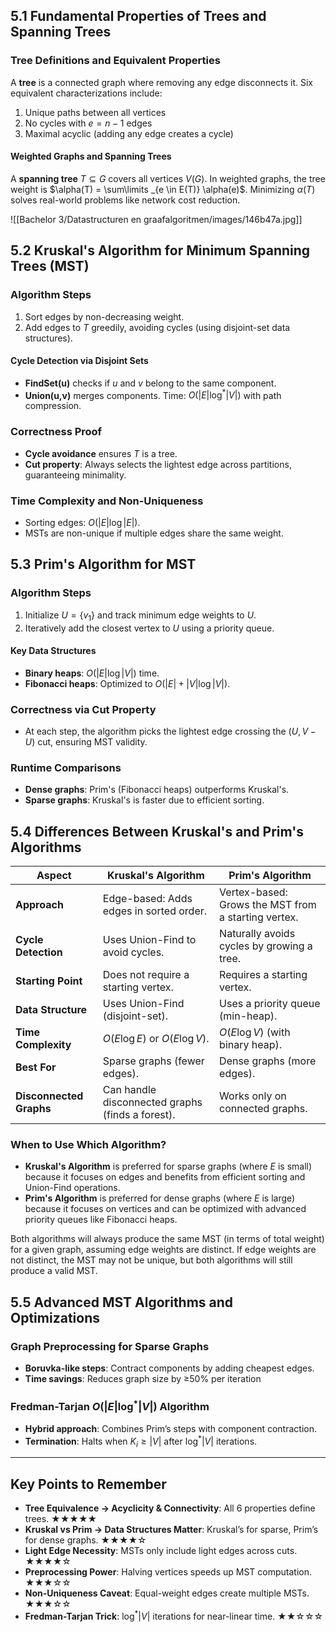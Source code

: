 ## 5.1 Fundamental Properties of Trees and Spanning Trees

### Tree Definitions and Equivalent Properties

A **tree** is a connected graph where removing any edge disconnects it. Six equivalent characterizations include:

1. Unique paths between all vertices
2. No cycles with $e=n-1$ edges
3. Maximal acyclic (adding any edge creates a cycle)

#### Weighted Graphs and Spanning Trees

A **spanning tree** $T \subseteq G$ covers all vertices $V(G)$. In weighted graphs, the tree weight is $\alpha(T) = \sum\limits _{e \in E(T)} \alpha(e)$. Minimizing $\alpha(T)$ solves real-world problems like network cost reduction.

![[Bachelor 3/Datastructuren en graafalgoritmen/images/146b47a.jpg]]

## 5.2 Kruskal's Algorithm for Minimum Spanning Trees (MST)

### Algorithm Steps

1. Sort edges by non-decreasing weight.
2. Add edges to $T$ greedily, avoiding cycles (using disjoint-set data structures).

#### Cycle Detection via Disjoint Sets

- **FindSet(u)** checks if $u$ and $v$ belong to the same component.
- **Union(u,v)** merges components. Time: $O(|E|\log^*|V|)$ with path compression.

### Correctness Proof

- **Cycle avoidance** ensures $T$ is a tree.
- **Cut property**: Always selects the lightest edge across partitions, guaranteeing minimality.

### Time Complexity and Non-Uniqueness

- Sorting edges: $O(|E|\log|E|)$.
- MSTs are non-unique if multiple edges share the same weight.

## 5.3 Prim's Algorithm for MST

### Algorithm Steps

1. Initialize $U = \{v_1\}$ and track minimum edge weights to $U$.
2. Iteratively add the closest vertex to $U$ using a priority queue.

#### Key Data Structures

- **Binary heaps**: $O(|E|\log|V|)$ time.
- **Fibonacci heaps**: Optimized to $O(|E| + |V|\log|V|)$.

### Correctness via Cut Property

- At each step, the algorithm picks the lightest edge crossing the $(U, V-U)$ cut, ensuring MST validity.

### Runtime Comparisons

- **Dense graphs**: Prim's (Fibonacci heaps) outperforms Kruskal's.
- **Sparse graphs**: Kruskal's is faster due to efficient sorting.

## 5.4 Differences Between Kruskal's and Prim's Algorithms

| **Aspect**              | **Kruskal's Algorithm**                          | **Prim's Algorithm**                                |
| ----------------------- | ------------------------------------------------ | --------------------------------------------------- |
| **Approach**            | Edge-based: Adds edges in sorted order.          | Vertex-based: Grows the MST from a starting vertex. |
| **Cycle Detection**     | Uses Union-Find to avoid cycles.                 | Naturally avoids cycles by growing a tree.          |
| **Starting Point**      | Does not require a starting vertex.              | Requires a starting vertex.                         |
| **Data Structure**      | Uses Union-Find (disjoint-set).                  | Uses a priority queue (min-heap).                   |
| **Time Complexity**     | $O(E \log E)$ or $O(E \log V)$.                  | $O(E \log V)$ (with binary heap).                   |
| **Best For**            | Sparse graphs (fewer edges).                     | Dense graphs (more edges).                          |
| **Disconnected Graphs** | Can handle disconnected graphs (finds a forest). | Works only on connected graphs.                     |

### **When to Use Which Algorithm?**

- **Kruskal's Algorithm** is preferred for sparse graphs (where $E$ is small) because it focuses on edges and benefits from efficient sorting and Union-Find operations.
- **Prim's Algorithm** is preferred for dense graphs (where $E$ is large) because it focuses on vertices and can be optimized with advanced priority queues like Fibonacci heaps.

Both algorithms will always produce the same MST (in terms of total weight) for a given graph, assuming edge weights are distinct. If edge weights are not distinct, the MST may not be unique, but both algorithms will still produce a valid MST.

## 5.5 Advanced MST Algorithms and Optimizations

### Graph Preprocessing for Sparse Graphs

- **Boruvka-like steps**: Contract components by adding cheapest edges.
- **Time savings**: Reduces graph size by ≥50% per iteration

### Fredman-Tarjan $O(|E|\log^*|V|)$ Algorithm

- **Hybrid approach**: Combines Prim’s steps with component contraction.
- **Termination**: Halts when $K_i \geq |V|$ after $\log^*|V|$ iterations.

---

## Key Points to Remember

- **Tree Equivalence → Acyclicity & Connectivity**: All 6 properties define trees. ★★★★★
- **Kruskal vs Prim → Data Structures Matter**: Kruskal’s for sparse, Prim’s for dense graphs. ★★★★☆
- **Light Edge Necessity**: MSTs only include light edges across cuts. ★★★★☆
- **Preprocessing Power**: Halving vertices speeds up MST computation. ★★★☆☆
- **Non-Uniqueness Caveat**: Equal-weight edges create multiple MSTs. ★★★☆☆
- **Fredman-Tarjan Trick**: $\log^*|V|$ iterations for near-linear time. ★★☆☆☆
